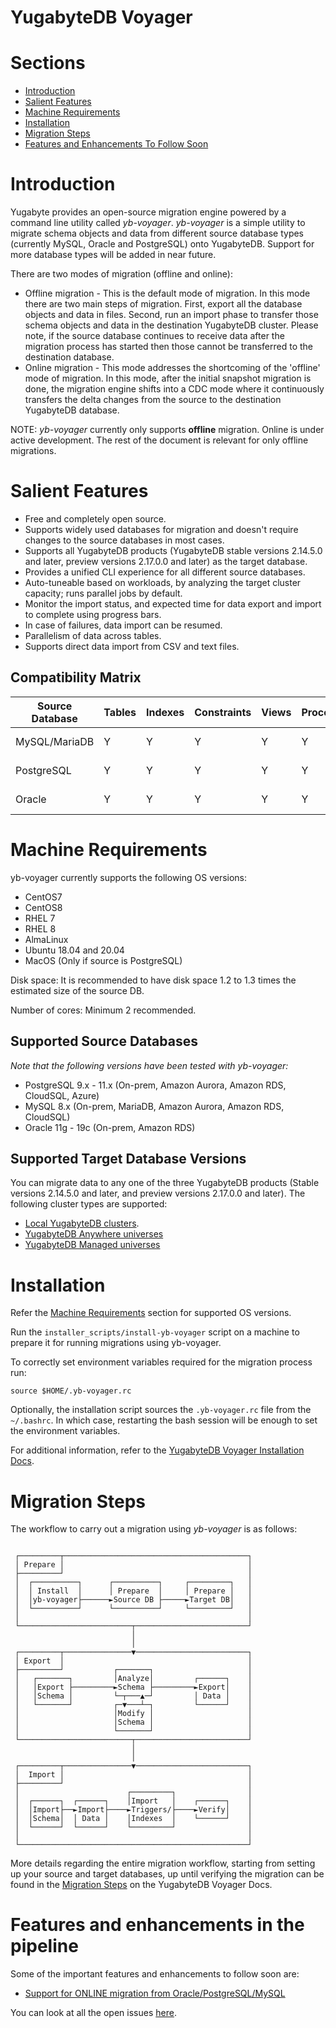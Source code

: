 # YugabyteDB Voyager

# Sections
- [Introduction](#introduction)
- [Salient Features](#salient-features)
- [Machine Requirements](#machine-requirements)
- [Installation](#installation)
- [Migration Steps](#migration-steps)
- [Features and Enhancements To Follow Soon](#features-and-enhancements-in-the-pipeline)

# Introduction

Yugabyte provides an open-source migration engine powered by a command line utility called *yb-voyager*. *yb-voyager* is a simple utility to migrate schema objects and data from different source database types (currently MySQL, Oracle and PostgreSQL) onto YugabyteDB. Support for more database types will be added in near future.

There are two modes of migration (offline and online):
- Offline migration - This is the default mode of migration. In this mode there are two main steps of migration. First, export all the database objects and data in files. Second, run an import phase to transfer those schema objects and data in the destination YugabyteDB cluster. Please note, if the source database continues to receive data after the migration process has started then those cannot be transferred to the destination database.  
- Online migration  - This mode addresses the shortcoming of the 'offline' mode of migration. In this mode, after the initial snapshot migration is done, the migration engine shifts into a CDC mode where it continuously transfers the delta changes from the source to the destination YugabyteDB database.

NOTE: *yb-voyager* currently only supports **offline** migration. Online is under active development.
The rest of the document is relevant for only offline migrations. 

# Salient Features
- Free and completely open source.
- Supports widely used databases for migration and doesn't require changes to the source databases in most cases.
- Supports all YugabyteDB products (YugabyteDB stable versions 2.14.5.0 and later, preview versions 2.17.0.0 and later) as the target database.
- Provides a unified CLI experience for all different source databases.
- Auto-tuneable based on workloads, by analyzing the target cluster capacity; runs parallel jobs by default.
- Monitor the import status, and expected time for data export and import to complete using progress bars.
- In case of failures, data import can be resumed.
- Parallelism of data across tables.
- Supports direct data import from CSV and text files.

## Compatibility Matrix
|Source Database|Tables|Indexes|Constraints|Views|Procedures|Functions|Partition Tables|Sequences|Triggers|Types|Packages|Synonyms|Tablespaces|
|-|-|-|-|-|-|-|-|-|-|-|-|-|-|
|MySQL/MariaDB|Y|Y|Y|Y|Y|Y|Y|N/A|Y|N/A|N/A|N/A|N(https://github.com/yugabyte/yb-db-migration/issues/170)|
|PostgreSQL|Y|Y|Y|Y|Y|Y|Y|Y|Y|Y|N/A|N/A|N(https://github.com/yugabyte/yb-db-migration/issues/170)|
|Oracle|Y|Y|Y|Y|Y|Y|Y|Y|Y|Y|Y|Y|N(https://github.com/yugabyte/yb-db-migration/issues/170)|

# Machine Requirements
yb-voyager currently supports the following OS versions:
- CentOS7
- CentOS8
- RHEL 7
- RHEL 8
- AlmaLinux
- Ubuntu 18.04 and 20.04
- MacOS (Only if source is PostgreSQL)

Disk space: It is recommended to have disk space 1.2 to 1.3 times the estimated size of the source DB.

Number of cores: Minimum 2 recommended.

## Supported Source Databases
*Note that the following versions have been tested with yb-voyager:*
- PostgreSQL 9.x - 11.x (On-prem, Amazon Aurora, Amazon RDS, CloudSQL, Azure)
- MySQL 8.x (On-prem, MariaDB, Amazon Aurora, Amazon RDS, CloudSQL)
- Oracle 11g - 19c (On-prem, Amazon RDS)

## Supported Target Database Versions
You can migrate data to any one of the three YugabyteDB products (Stable versions 2.14.5.0 and later, and preview versions 2.17.0.0 and later). The following cluster types are supported:
- [Local YugabyteDB clusters](https://docs.yugabyte.com/preview/quick-start/).
- [YugabyteDB Anywhere universes](https://docs.yugabyte.com/preview/yugabyte-platform/create-deployments/)
- [YugabyteDB Managed universes](https://docs.yugabyte.com/preview/yugabyte-cloud/cloud-basics/)

# Installation
Refer the [Machine Requirements](#machine-requirements) section for supported OS versions. 

Run the `installer_scripts/install-yb-voyager` script on a machine to prepare it
for running migrations using yb-voyager.

To correctly set environment variables required for the migration process run:

```
source $HOME/.yb-voyager.rc
``` 

Optionally, the installation script sources the `.yb-voyager.rc` file from the `~/.bashrc`. In which case, restarting the bash session will be enough to set the environment variables.

For additional information, refer to the [YugabyteDB Voyager Installation Docs](https://docs.yugabyte.com/preview/migrate/install-yb-voyager/).

# Migration Steps

The workflow to carry out a migration using *yb-voyager* is as follows:

```

 ┌─────────┬─────────────────────────────────────────┐
 │ Prepare │                                         │
 ├─────────┘                                         │
 │  ┌──────────┐      ┌──────────┐     ┌─────────┐   │
 │  │ Install  │      │ Prepare  │     │ Prepare │   │
 │  │yb-voyager├──────►Source DB ├─────►Target DB│   │
 │  └──────────┘      └──────────┘     └─────────┘   │
 │                                                   │
 └─────────────────────────┬─────────────────────────┘
                           │
                           │
 ┌─────────┬───────────────▼─────────────────────────┐
 │ Export  │                                         │
 ├─────────┘           ┌───────┐                     │
 │   ┌───────┐         │Analyze│         ┌──────┐    │
 │   │Export ├─────────►Schema ├─────────►Export│    │
 │   │Schema │         └─┬───▲─┘         │ Data │    │
 │   └───────┘         ┌─▼───┴─┐         └──────┘    │
 │                     │Modify │                     │
 │                     │Schema │                     │
 │                     └───────┘                     │
 └─────────────────────────┬─────────────────────────┘
                           │
                           │
 ┌─────────┬───────────────▼─────────────────────────┐
 │  Import │                                         │
 ├─────────┘                                         │
 │                        ┌─────────┐                │
 │  ┌──────┐  ┌──────┐    │Import   │    ┌──────┐    │
 │  │Import├──►Import├────►Triggers/├────►Verify│    │
 │  │Schema│  │ Data │    │Indexes  │    └──────┘    │
 │  └──────┘  └──────┘    └─────────┘                │
 │                                                   │
 └───────────────────────────────────────────────────┘
```
More details regarding the entire migration workflow, starting from setting up your source and target databases, up until verifying the migration can be found in the [Migration Steps](https://docs.yugabyte.com/preview/migrate/migrate-steps/) on the YugabyteDB Voyager Docs.

# Features and enhancements in the pipeline

Some of the important features and enhancements to follow soon are:

- [Support for ONLINE migration from Oracle/PostgreSQL/MySQL](https://github.com/yugabyte/yb-db-migration/issues/50)

You can look at all the open issues [here](https://github.com/yugabyte/yb-db-migration/issues).
